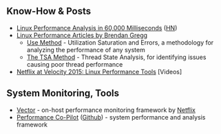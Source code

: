 Know-How & Posts
----------------

* [Linux Performance Analysis in 60,000 Milliseconds](https://media.netflix.com/en/tech-blog/linux-performance-analysis-in-60-000-milliseconds) ([HN](https://news.ycombinator.com/item?id=10654681))
* [Linux Performance Articles by Brendan Gregg](http://www.brendangregg.com/linuxperf.html)
  * [Use Method](http://www.brendangregg.com/usemethod.html) - Utilization Saturation and Errors, a methodology for analyzing the performance of any system
  * [The TSA Method](http://www.brendangregg.com/tsamethod.html) - Thread State Analysis, for identifying issues causing poor thread performance
* [Netflix at Velocity 2015: Linux Performance Tools](http://techblog.netflix.com/2015/08/netflix-at-velocity-2015-linux.html) [Videos]


System Monitoring, Tools
------------------------

* [Vector](https://github.com/Netflix/vector) - on-host performance monitoring framework by [Netflix](http://techblog.netflix.com/2015/04/introducing-vector-netflixs-on-host.html)
* [Performance Co-Pilot](http://pcp.io/) ([Github](https://github.com/performancecopilot/pcp)) - system performance and analysis framework

